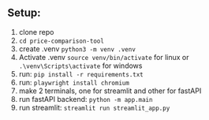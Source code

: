 ## Setup:
1. clone repo
2. ``` cd price-comparison-tool ```
3. create .venv ``` python3 -m venv .venv ```
4. Activate .venv ``` source venv/bin/activate ``` for linux or ``` .\venv\Scripts\activate ``` for windows
5. run: ``` pip install -r requirements.txt ```
6. run: ``` playwright install chromium ```
7. make 2 terminals, one for streamlit and other for fastAPI
8. run fastAPI backend: ``` python -m app.main ```
9. run streamlit: ``` streamlit run streamlit_app.py ```
